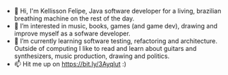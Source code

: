 - 👋 Hi, I'm Kellisson Felipe, Java software developer for a living, brazilian breathing machine on the rest of the day.
- 👀 I’m interested in music, books, games (and game dev), drawing and improve myself as a sofware developer. 
- 🌱 I’m currently learning software testing, refactoring and architecture. Outside of computing I like to read and learn about guitars and synthesizers, music production, drawing and politics.
- 📫 Hit me up on https://bit.ly/3Ayqlut :)

<!---
kellisson/kellisson is a ✨ special ✨ repository because its `README.md` (this file) appears on your GitHub profile.
You can click the Preview link to take a look at your changes.
--->

